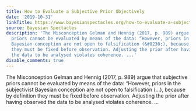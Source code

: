 ```yaml
---
title: How to Evaluate a Subjective Prior Objectively
date: '2019-10-31'
linkTitle: https://www.bayesianspectacles.org/how-to-evaluate-a-subjective-prior-objectively/
source: Bayesian Spectacles
description: 'The Misconception Gelman and Hennig (2017, p. 989) argue that subjective
  priors cannot be evaluated by means of the data: “However, priors in the subjectivist
  Bayesian conception are not open to falsification (&#8230;), because by definition
  they must be fixed before observation. Adjusting the prior after having observed
  the data to be analysed violates coherence. ...'
disable_comments: true
---
```

The Misconception Gelman and Hennig (2017, p. 989) argue that subjective priors cannot be evaluated by means of the data: “However, priors in the subjectivist Bayesian conception are not open to falsification (&#8230;), because by definition they must be fixed before observation. Adjusting the prior after having observed the data to be analysed violates coherence. ...